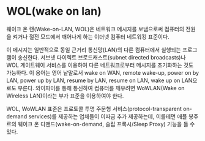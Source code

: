 # WOL(wake on lan)

웨이크 온 랜(Wake-on-LAN, WOL)은 네트워크 메시지를 보냄으로써 컴퓨터의 전원을 켜거나 절전 모드에서 깨어나게 하는 이더넷 컴퓨터 네트워킹 표준이다.

이 메시지는 일반적으로 동일 근거리 통신망(LAN)의 다른 컴퓨터에서 실행되는 프로그램이 송신한다. 서브넷 다이렉트 브로드캐스트(subnet directed broadcasts)나 WOL 게이트웨이 서비스를 이용하여 다른 네트워크로부터 메시지를 초기화하는 것도 가능하다. 이 용어는 영어 낱말로서 wake on WAN, remote wake-up, power on by LAN, power up by LAN, resume by LAN, resume on LAN, wake up on LAN으로도 부른다. 와이파이를 통해 통신하여 컴퓨터를 깨우려면 WoWLAN(Wake on Wireless LAN)이라는 부가 표준을 이용하여야 한다.

WOL, WoWLAN 표준은 프로토콜 투명 주문형 서비스(protocol-transparent on-demand services)를 제공하는 업체들이 이따금 추가 제공하는데, 이를테면 애플 봉주르의 웨이크 온 디맨드(wake-on-demand, 슬립 프록시/Sleep Proxy) 기능을 들 수 있다.
